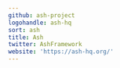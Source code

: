 ```yaml
---
github: ash-project
logohandle: ash-hq
sort: ash
title: Ash
twitter: AshFramework
website: 'https://ash-hq.org/'
---
```


